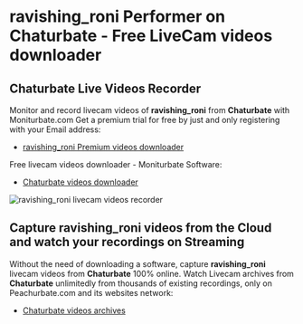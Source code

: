 # ravishing_roni Performer on Chaturbate - Free LiveCam videos downloader

## Chaturbate Live Videos Recorder

Monitor and record livecam videos of **ravishing_roni** from **Chaturbate** with Moniturbate.com
Get a premium trial for free by just and only registering with your Email address:
* [ravishing_roni Premium videos downloader](https://moniturbate.com/request-demo-licence-key.html)

Free livecam videos downloader - Moniturbate Software:
* [Chaturbate videos downloader](https://moniturbate.com/moniturbate-download-software.html)

![ravishing_roni livecam videos recorder](https://peachurnet.com/templates/moniturbate-software.png)


## Capture ravishing_roni videos from the Cloud and watch your recordings on Streaming

Without the need of downloading a software, capture **ravishing_roni** livecam videos from **Chaturbate** 100% online.
Watch Livecam archives from **Chaturbate** unlimitedly from thousands of existing recordings, only on Peachurbate.com and its websites network:
* [Chaturbate videos archives](https://peachurnet.com/)